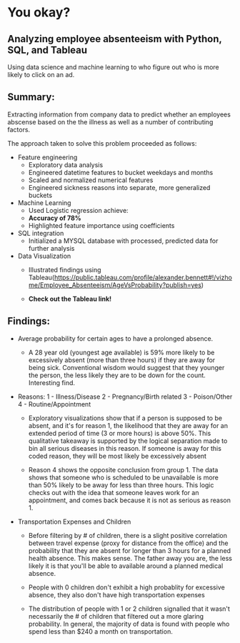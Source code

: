 # You okay?
## Analyzing employee absenteeism with Python, SQL, and Tableau

Using data science and machine learning to who figure out who is more likely to click on an ad.

## Summary:

Extracting information from company data to predict whether an employees abscense based on the the illness as well as a number of contributing factors.

The approach taken to solve this problem proceeded as follows:

- Feature engineering
    - Exploratory data analysis
    - Engineered datetime features to bucket weekdays and months
    - Scaled and normalized numerical features
    - Engineered sickness reasons into separate, more generalized buckets
- Machine Learning
    - Used Logistic regression achieve:
    - **Accuracy of 78%**
    - Highlighted feature importance using coefficients
- SQL integration
    - Initialized a MYSQL database with processed, predicted data for further analysis
- Data Visualization
    - Illustrated findings using Tableau(https://public.tableau.com/profile/alexander.bennett#!/vizhome/Employee_Absenteeism/AgeVsProbability?publish=yes)

    - **Check out the Tableau link!**


## Findings:

-  Average probability for certain ages to have a prolonged absence.
    - A 28 year old (youngest age available) is 59% more likely to be excessively absent (more than three hours) if they are away for being sick. Conventional wisdom would suggest that they younger the person, the less likely they are to be down for the count. Interesting find.

- Reasons:
    1 - Illness/Disease
    2 - Pregnancy/Birth related
    3 - Poison/Other
    4 - Routine/Appointment

    - Exploratory visualizations show that if a person is supposed to be absent, and it's for reason 1, the likelihood that they are away for an extended period of time (3 or more hours) is above 50%. This qualitative takeaway is supported by the logical separation made to bin all serious diseases in this reason. If someone is away for this coded reason, they will be most likely be excessively absent


    - Reason 4 shows the opposite conclusion from group 1. The data shows that someone who is scheduled to be unavailable is more than 50% likely to be away for less than three hours. This logic checks out with the idea that someone leaves work for an appointment, and comes back because it is not as serious as reason 1.


- Transportation Expenses and Children

    - Before filtering by # of children, there is a slight positive correlation between travel expense (proxy for distance from the office) and the probability that they are absent for longer than 3 hours for a planned health absence. This makes sense. The father away you are, the less likely it is that you'll be able to available around a planned medical absence.

    - People with 0 children don't exhibit a high probablity for excessive absence, they also don't have high transportation expenses

    - The distribution of people with 1 or 2 children signalled that it wasn't necessarily the # of children that filtered out a more glaring probability. In general, the majority of data is found with people who spend less than $240 a month on transportation.

    